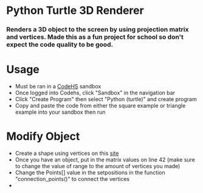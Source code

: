 <h1>Python Turtle 3D Renderer</h1>
<h3>Renders a 3D object to the screen by using projection matrix and vertices. Made this as a fun project for school so don't expect the code quality to be good.</h3>

<h1>Usage</h1>
<ul>
  <li>Must be ran in a <a href="https://codehs.com/" target="_blank">CodeHS</a> sandbox</li>
  <li>Once logged into Codehs, click "Sandbox" in the navigation bar</li>
  <li>Click "Create Program" then select "Python (turtle)" and create program</li>
  <li>Copy and paste the code from either the square example or triangle example into your sandbox then run</li>
</ul>

<h1>Modify Object</h1>
<ul>
  <li>Create a shape using vertices on this <a href="https://technology.cpm.org/general/3dgraph/" target="_blank">site</a></li>
  <li>Once you have an object, put in the matrix values on line 42 (make sure to change the value of range to the amount of vertices you made)</li>
  <li>Change the Points[] value in the setpositions in the function "connection_points()" to connect the vertices</li>
  <li></li>
</ul>


